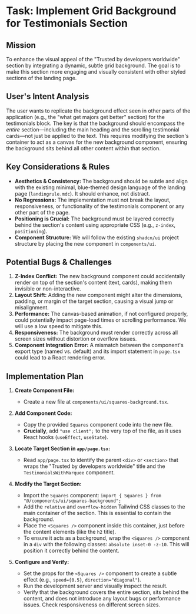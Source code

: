 # Task: Implement Grid Background for Testimonials Section

## Mission

To enhance the visual appeal of the "Trusted by developers worldwide" section by integrating a dynamic, subtle grid background. The goal is to make this section more engaging and visually consistent with other styled sections of the landing page.

## User's Intent Analysis

The user wants to replicate the background effect seen in other parts of the application (e.g., the "what get majors get better" section) for the testimonials block. The key is that the background should encompass the *entire* section—including the main heading and the scrolling testimonial cards—not just be applied to the text. This requires modifying the section's container to act as a canvas for the new background component, ensuring the background sits behind all other content within that section.

## Key Considerations & Rules

- **Aesthetics & Consistency:** The background should be subtle and align with the existing minimal, blue-themed design language of the landing page (`landingrule.mdc`). It should enhance, not distract.
- **No Regressions:** The implementation must not break the layout, responsiveness, or functionality of the testimonials component or any other part of the page.
- **Positioning is Crucial:** The background must be layered correctly behind the section's content using appropriate CSS (e.g., `z-index`, `positioning`).
- **Component Structure:** We will follow the existing `shadcn/ui` project structure by placing the new component in `components/ui`.

## Potential Bugs & Challenges

1.  **Z-Index Conflict:** The new background component could accidentally render on top of the section's content (text, cards), making them invisible or non-interactive.
2.  **Layout Shift:** Adding the new component might alter the dimensions, padding, or margin of the target section, causing a visual jump or misalignment.
3.  **Performance:** The canvas-based animation, if not configured properly, could potentially impact page-load times or scrolling performance. We will use a low speed to mitigate this.
4.  **Responsiveness:** The background must render correctly across all screen sizes without distortion or overflow issues.
5.  **Component Integration Error:** A mismatch between the component's export type (named vs. default) and its import statement in `page.tsx` could lead to a React rendering error.

## Implementation Plan

1.  **Create Component File:**
    - Create a new file at `components/ui/squares-background.tsx`.

2.  **Add Component Code:**
    - Copy the provided `Squares` component code into the new file.
    - **Crucially**, add `"use client";` to the very top of the file, as it uses React hooks (`useEffect`, `useState`).

3.  **Locate Target Section in `app/page.tsx`:**
    - Read `app/page.tsx` to identify the parent `<div>` or `<section>` that wraps the "Trusted by developers worldwide" title and the `TestimonialsWithMarquee` component.

4.  **Modify the Target Section:**
    - Import the `Squares` component: `import { Squares } from "@/components/ui/squares-background";`
    - Add the `relative` and `overflow-hidden` Tailwind CSS classes to the main container of the section. This is essential to contain the background.
    - Place the `<Squares />` component inside this container, just before the content elements (like the `h2` title).
    - To ensure it acts as a background, wrap the `<Squares />` component in a `div` with the following classes: `absolute inset-0 -z-10`. This will position it correctly behind the content.

5.  **Configure and Verify:**
    - Set the props for the `<Squares />` component to create a subtle effect (e.g., `speed={0.5}`, `direction="diagonal"`).
    - Run the development server and visually inspect the result.
    - Verify that the background covers the entire section, sits behind the content, and does not introduce any layout bugs or performance issues. Check responsiveness on different screen sizes.